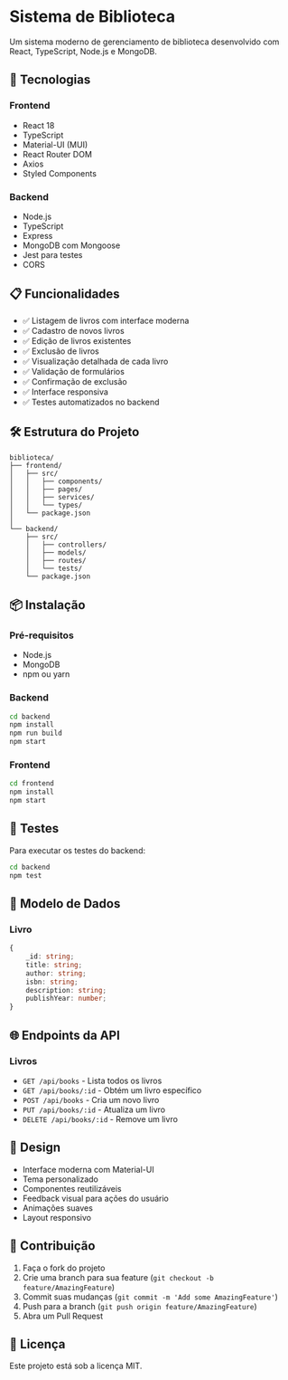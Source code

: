 # Sistema de Biblioteca

Um sistema moderno de gerenciamento de biblioteca desenvolvido com React, TypeScript, Node.js e MongoDB.

## 🚀 Tecnologias

### Frontend
- React 18
- TypeScript
- Material-UI (MUI)
- React Router DOM
- Axios
- Styled Components

### Backend
- Node.js
- TypeScript
- Express
- MongoDB com Mongoose
- Jest para testes
- CORS

## 📋 Funcionalidades

- ✅ Listagem de livros com interface moderna
- ✅ Cadastro de novos livros
- ✅ Edição de livros existentes
- ✅ Exclusão de livros
- ✅ Visualização detalhada de cada livro
- ✅ Validação de formulários
- ✅ Confirmação de exclusão
- ✅ Interface responsiva
- ✅ Testes automatizados no backend

## 🛠️ Estrutura do Projeto

```
biblioteca/
├── frontend/
│   ├── src/
│   │   ├── components/
│   │   ├── pages/
│   │   ├── services/
│   │   └── types/
│   └── package.json
│
└── backend/
    ├── src/
    │   ├── controllers/
    │   ├── models/
    │   ├── routes/
    │   └── tests/
    └── package.json
```

## 📦 Instalação

### Pré-requisitos
- Node.js
- MongoDB
- npm ou yarn

### Backend
```bash
cd backend
npm install
npm run build
npm start
```

### Frontend
```bash
cd frontend
npm install
npm start
```

## 🧪 Testes

Para executar os testes do backend:
```bash
cd backend
npm test
```

## 📝 Modelo de Dados

### Livro
```typescript
{
    _id: string;
    title: string;
    author: string;
    isbn: string;
    description: string;
    publishYear: number;
}
```

## 🌐 Endpoints da API

### Livros
- `GET /api/books` - Lista todos os livros
- `GET /api/books/:id` - Obtém um livro específico
- `POST /api/books` - Cria um novo livro
- `PUT /api/books/:id` - Atualiza um livro
- `DELETE /api/books/:id` - Remove um livro

## 🎨 Design

- Interface moderna com Material-UI
- Tema personalizado
- Componentes reutilizáveis
- Feedback visual para ações do usuário
- Animações suaves
- Layout responsivo

## 👥 Contribuição

1. Faça o fork do projeto
2. Crie uma branch para sua feature (`git checkout -b feature/AmazingFeature`)
3. Commit suas mudanças (`git commit -m 'Add some AmazingFeature'`)
4. Push para a branch (`git push origin feature/AmazingFeature`)
5. Abra um Pull Request

## 📄 Licença

Este projeto está sob a licença MIT. 